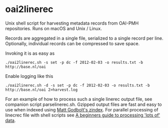 # oai2linerec
Unix shell script for harvesting metadata records from OAI-PMH repositories. Runs on macOS and Unix / Linux.

Records are aggregated in a single file, serialized to a single record per line. Optionally, individual records can be compressed to save space.

Invoking it is as easy as

```
./oai2linerec.sh -s set -p dc -f 2012-02-03 -o results.txt -b http://base.nl/oai
```

Enable logging like this

```
./oai2linerec.sh -d -s set -p dc -f 2012-02-03 -o results.txt -b http://base.nl/oai 2>harvest.log
```

For an example of how to process such a single linerec output file, see companion script parselinerec.sh. Gzipped output files are fast and easy to use when indexed using [Matt Godbolt's zindex](https://github.com/mattgodbolt/zindex). For parallel processing of linecrec file with shell scripts see [A beginners guide to processing 'lots of' data](http://datatopia.blogspot.nl/2015/10/a-beginners-guide-to-processing-lots-of.html).
